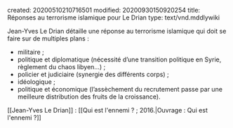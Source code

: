 created: 20200510210716501
modified: 20200930150920254
title: Réponses au terrorisme islamique pour Le Drian
type: text/vnd.mddlywiki

Jean-Yves Le Drian détaille une réponse au terrorisme islamique qui doit se faire sur de multiples plans :

* militaire ;
* politique et diplomatique (nécessité d’une transition politique en Syrie, règlement du chaos libyen…) ;
* policier et judiciaire (synergie des différents corps) ;
* idéologique ;
* politique et économique (l’assèchement du recrutement passe par une meilleure distribution des fruits de la croissance).

<div class="bbtPdP">
[[Jean-Yves Le Drian]] : [[Qui est l'ennemi ? ; 2016.|Ouvrage : Qui est l'ennemi ?]]
</div>